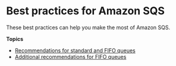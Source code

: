 # Best practices for Amazon SQS<a name="sqs-best-practices"></a>

These best practices can help you make the most of Amazon SQS\.

**Topics**
+ [Recommendations for standard and FIFO queues](sqs-standard-fifo-queue-best-practices.md)
+ [Additional recommendations for FIFO queues](sqs-additional-fifo-queue-recommendations.md)